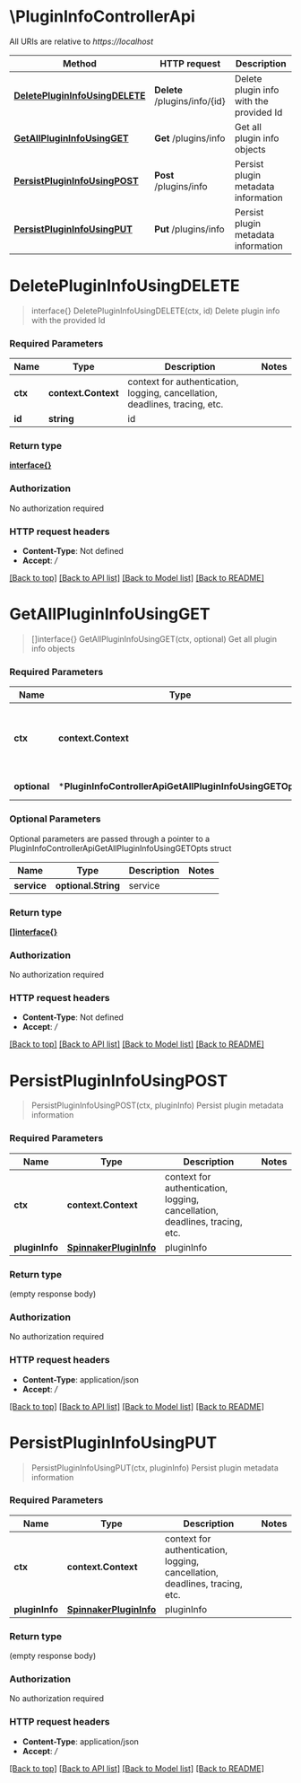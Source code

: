 # \PluginInfoControllerApi

All URIs are relative to *https://localhost*

Method | HTTP request | Description
------------- | ------------- | -------------
[**DeletePluginInfoUsingDELETE**](PluginInfoControllerApi.md#DeletePluginInfoUsingDELETE) | **Delete** /plugins/info/{id} | Delete plugin info with the provided Id
[**GetAllPluginInfoUsingGET**](PluginInfoControllerApi.md#GetAllPluginInfoUsingGET) | **Get** /plugins/info | Get all plugin info objects
[**PersistPluginInfoUsingPOST**](PluginInfoControllerApi.md#PersistPluginInfoUsingPOST) | **Post** /plugins/info | Persist plugin metadata information
[**PersistPluginInfoUsingPUT**](PluginInfoControllerApi.md#PersistPluginInfoUsingPUT) | **Put** /plugins/info | Persist plugin metadata information


# **DeletePluginInfoUsingDELETE**
> interface{} DeletePluginInfoUsingDELETE(ctx, id)
Delete plugin info with the provided Id

### Required Parameters

Name | Type | Description  | Notes
------------- | ------------- | ------------- | -------------
 **ctx** | **context.Context** | context for authentication, logging, cancellation, deadlines, tracing, etc.
  **id** | **string**| id | 

### Return type

[**interface{}**](interface{}.md)

### Authorization

No authorization required

### HTTP request headers

 - **Content-Type**: Not defined
 - **Accept**: */*

[[Back to top]](#) [[Back to API list]](../README.md#documentation-for-api-endpoints) [[Back to Model list]](../README.md#documentation-for-models) [[Back to README]](../README.md)

# **GetAllPluginInfoUsingGET**
> []interface{} GetAllPluginInfoUsingGET(ctx, optional)
Get all plugin info objects

### Required Parameters

Name | Type | Description  | Notes
------------- | ------------- | ------------- | -------------
 **ctx** | **context.Context** | context for authentication, logging, cancellation, deadlines, tracing, etc.
 **optional** | ***PluginInfoControllerApiGetAllPluginInfoUsingGETOpts** | optional parameters | nil if no parameters

### Optional Parameters
Optional parameters are passed through a pointer to a PluginInfoControllerApiGetAllPluginInfoUsingGETOpts struct

Name | Type | Description  | Notes
------------- | ------------- | ------------- | -------------
 **service** | **optional.String**| service | 

### Return type

[**[]interface{}**](interface{}.md)

### Authorization

No authorization required

### HTTP request headers

 - **Content-Type**: Not defined
 - **Accept**: */*

[[Back to top]](#) [[Back to API list]](../README.md#documentation-for-api-endpoints) [[Back to Model list]](../README.md#documentation-for-models) [[Back to README]](../README.md)

# **PersistPluginInfoUsingPOST**
> PersistPluginInfoUsingPOST(ctx, pluginInfo)
Persist plugin metadata information

### Required Parameters

Name | Type | Description  | Notes
------------- | ------------- | ------------- | -------------
 **ctx** | **context.Context** | context for authentication, logging, cancellation, deadlines, tracing, etc.
  **pluginInfo** | [**SpinnakerPluginInfo**](SpinnakerPluginInfo.md)| pluginInfo | 

### Return type

 (empty response body)

### Authorization

No authorization required

### HTTP request headers

 - **Content-Type**: application/json
 - **Accept**: */*

[[Back to top]](#) [[Back to API list]](../README.md#documentation-for-api-endpoints) [[Back to Model list]](../README.md#documentation-for-models) [[Back to README]](../README.md)

# **PersistPluginInfoUsingPUT**
> PersistPluginInfoUsingPUT(ctx, pluginInfo)
Persist plugin metadata information

### Required Parameters

Name | Type | Description  | Notes
------------- | ------------- | ------------- | -------------
 **ctx** | **context.Context** | context for authentication, logging, cancellation, deadlines, tracing, etc.
  **pluginInfo** | [**SpinnakerPluginInfo**](SpinnakerPluginInfo.md)| pluginInfo | 

### Return type

 (empty response body)

### Authorization

No authorization required

### HTTP request headers

 - **Content-Type**: application/json
 - **Accept**: */*

[[Back to top]](#) [[Back to API list]](../README.md#documentation-for-api-endpoints) [[Back to Model list]](../README.md#documentation-for-models) [[Back to README]](../README.md)

